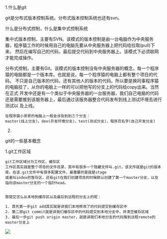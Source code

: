 1.什么是git

git是分布式版本控制系统。分布式版本控制系统也还有svn。

什么是分布式控制，什么是集中式控制系统

集中式版本控制，主要有SVN。该模式的版本控制是由一台电脑作为中央服务器，程序猿工作的时候用自己的电脑先要从中央服务器上把代码给拉取(pull)下来， 然后在编写自己的代码，最后提交代码到中央服务器上。该模式下必须联网才能完成操作。

分布式控制，主要有Git。该模式的版本控制没有中央服务器的概念，每一个程序猿的电脑都是一个版本库。也就是说，每一个程序猿的电脑上都有整个项目的代码， 不只是自己版本的代码，还有其他人的版本的代码。所以要是换同事程序猿的电脑挂了，从你的电脑上一样的可以把他写的分支上的代码给copy出来。当然在正式 开发中还是有一个类似于中央服务器的一台服务器，我们自己电脑的代码还是需要推到该服务器上，最后通过该服务器整合代码发布到线上测试环境去进行测试以 及上线。

	在程序猿小哥哥的电脑上一般会涉及到到三个分支：
	master(线上分支)，dev(开发环境分支)，test(测试分支)，程序员名字(自己开发分支)

2.

git的一些基本概念

1.git工作区域

	git工作区域分为工作区，缓存区
	工作区其实就是整个项目的文件目录，其中有很多一个隐藏文件叫.git，该文件就是git的版本库。在该.git文件中有很多配置文件，最重要的是就是stage
	或者叫index的暂存区，还有git在我们创建项目的时候默认创建了第一个master分支，以及指向该master分支的一个指针head。


	那提交怎么从本地到缓存区以及最后到远程的分支上的呢：

	1. 首先第一步git add其实就是讲我们本地修改了的代码提交到缓存区中
	2. 第二部git commit就是讲我们缓存区中的代码提交到本地分支中，并清空缓存区域
	3. 最后一步git push origin master，就是讲我们本地分支的代码推到远程remote的master分支上
	 
![](https://i.imgur.com/twh301i.png)